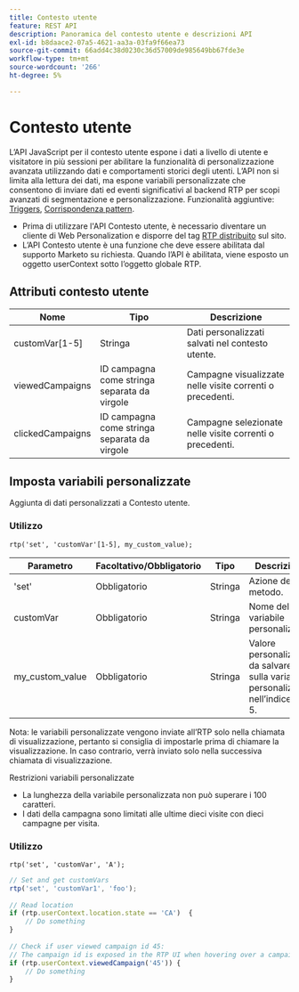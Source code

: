 ```yaml
---
title: Contesto utente
feature: REST API
description: Panoramica del contesto utente e descrizioni API
exl-id: b8daace2-07a5-4621-aa3a-03fa9f66ea73
source-git-commit: 66add4c38d0230c36d57009de985649bb67fde3e
workflow-type: tm+mt
source-wordcount: '266'
ht-degree: 5%

---
```


# Contesto utente

L’API JavaScript per il contesto utente espone i dati a livello di utente e visitatore in più sessioni per abilitare la funzionalità di personalizzazione avanzata utilizzando dati e comportamenti storici degli utenti. L’API non si limita alla lettura dei dati, ma espone variabili personalizzate che consentono di inviare dati ed eventi significativi al backend RTP per scopi avanzati di segmentazione e personalizzazione. Funzionalità aggiuntive: [Triggers](../javascript-api/triggers.md), [Corrispondenza pattern](../javascript-api/pattern-match.md).

- Prima di utilizzare l&#39;API Contesto utente, è necessario diventare un cliente di Web Personalization e disporre del tag [RTP distribuito](https://experienceleague.adobe.com/en/docs/marketo/using/product-docs/web-personalization/rtp-tag-implementation/deploy-the-rtp-javascript) sul sito.
- L’API Contesto utente è una funzione che deve essere abilitata dal supporto Marketo su richiesta. Quando l’API è abilitata, viene esposto un oggetto userContext sotto l’oggetto globale RTP.

## Attributi contesto utente

| Nome | Tipo | Descrizione |
|------------------|-------------|------|
| customVar[1-5] | Stringa | Dati personalizzati salvati nel contesto utente. |
| viewedCampaigns | ID campagna come stringa separata da virgole | Campagne visualizzate nelle visite correnti o precedenti. |
| clickedCampaigns | ID campagna come stringa separata da virgole | Campagne selezionate nelle visite correnti o precedenti. |

## Imposta variabili personalizzate

Aggiunta di dati personalizzati a Contesto utente.

### Utilizzo

`rtp('set', 'customVar'[1-5], my_custom_value);`

| Parametro | Facoltativo/Obbligatorio | Tipo | Descrizione |
|-----------------|-------------------|--------|-----------------|
| &#39;set&#39; | Obbligatorio | Stringa | Azione del metodo. |
| customVar | Obbligatorio | Stringa | Nome della variabile personalizzata. |
| my_custom_value | Obbligatorio | Stringa | Valore personalizzato da salvare sulla variabile personalizzata nell’indice 1-5. |

Nota: le variabili personalizzate vengono inviate all’RTP solo nella chiamata di visualizzazione, pertanto si consiglia di impostarle prima di chiamare la visualizzazione. In caso contrario, verrà inviato solo nella successiva chiamata di visualizzazione.

Restrizioni variabili personalizzate

- La lunghezza della variabile personalizzata non può superare i 100 caratteri.
- I dati della campagna sono limitati alle ultime dieci visite con dieci campagne per visita.

### Utilizzo

`rtp('set', 'customVar', 'A');`

```javascript
// Set and get customVars
rtp('set', 'customVar1', 'foo');
 
// Read location 
if (rtp.userContext.location.state == 'CA')  {
    // Do something
}
 
// Check if user viewed campaign id 45:
// The campaign id is exposed in the RTP UI when hovering over a campaign name.
if (rtp.userContext.viewedCampaign('45')) {
    // Do something
}
```
